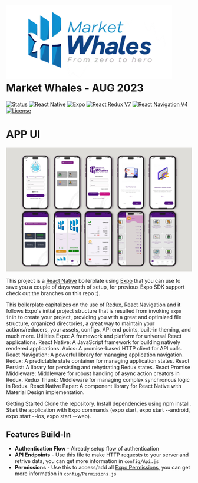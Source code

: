 # ![React Native Expo](https://github.com/ibrahimhamed11/Market-Whales/blob/master/assets/Logo.png) Market Whales - AUG 2023

[![Status](https://img.shields.io/badge/build-passing-green.svg?branch=main)](https://github.com/AbdeenM/react-native-expo-kit)
[![React Native](https://img.shields.io/badge/React%20Native-v0.63.1-blue.svg?logo=react)](https://facebook.github.io/react-native/)
[![Expo](https://img.shields.io/badge/Expo-48.0.0-black.svg?logo=expo)](https://expo.io/)
[![React Redux V7](https://img.shields.io/badge/Redux-v7.1.3-purple.svg?logo=redux)](https://react-redux.js.org/)
[![React Navigation V4](https://img.shields.io/badge/React%20Navigation-v4.0.10-blue.svg?logo=react)](https://reactnavigation.org/)
[![License](https://img.shields.io/badge/License-MIT-yellowgreen.svg)](http://mit-license.org/)

# APP UI

![App UI](https://github.com/ibrahimhamed11/Market-Whales/raw/new/assets/appui.png)

This project is a [React Native](https://facebook.github.io/react-native/) boilerplate using [Expo](https://expo.io/) that you can use to save you a couple of days worth of setup, for previous Expo SDK support check out the branches on this repo :).

This boilerplate capitalizes on the use of [Redux](https://react-redux.js.org/), [React Navigation](https://reactnavigation.org/) and it follows Expo's initial project structure that is resulted from invoking `expo init` to create your project, providing you with a great and optimized file structure, organized directories, a great way to maintain your actions/reducers, your assets, configs, API end points, built-in theming, and much more.
Utilities
Expo: A framework and platform for universal React applications.
React Native: A JavaScript framework for building natively rendered applications.
Axios: A promise-based HTTP client for API calls.
React Navigation: A powerful library for managing application navigation.
Redux: A predictable state container for managing application states.
React Persist: A library for persisting and rehydrating Redux states.
React Promise Middleware: Middleware for robust handling of async action creators in Redux.
Redux Thunk: Middleware for managing complex synchronous logic in Redux.
React Native Paper: A component library for React Native with Material Design implementation.


Getting Started
Clone the repository.
Install dependencies using npm install.
Start the application with Expo commands (expo start, expo start --android, expo start --ios, expo start --web).



## Features Build-In

* **Authentication Flow** - Already setup flow of authentication
* **API Endpoints** - Use this file to make HTTP requests to your server and retrive data, you can get more information in `config/Api.js`
* **Permissions** - Use this to access/add all [Expo Permissions](https://docs.expo.io/versions/latest/sdk/permissions/), you can get more information in `config/Permisions.js`


